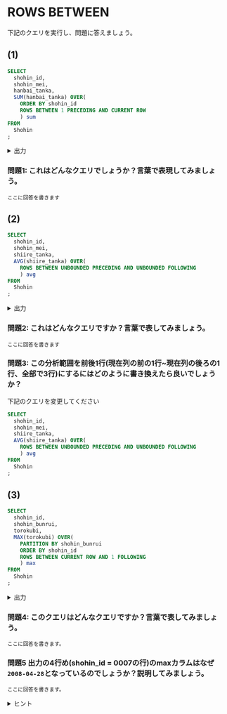 # ROWS BETWEEN
下記のクエリを実行し、問題に答えましょう。
## (1)

```sql
SELECT
  shohin_id,
  shohin_mei,
  hanbai_tanka,
  SUM(hanbai_tanka) OVER(
    ORDER BY shohin_id
    ROWS BETWEEN 1 PRECEDING AND CURRENT ROW 
    ) sum 
FROM
  Shohin
;
```
<details>
<summary>出力</summary>

| shohin_id | shohin_mei     | hanbai_tanka | sum  |
| --------- | -------------- | ------------ | ---- |
| 0001      | Tシャツ        | 1000         | 1000 |
| 0002      | 穴あけパンチ   | 500          | 1500 |
| 0003      | カッターシャツ | 4000         | 4500 |
| 0004      | 包丁           | 3000         | 7000 |
| 0005      | 圧力鍋         | 6800         | 9800 |
| 0006      | フォーク       | 500          | 7300 |
| 0007      | おろしがね     | 880          | 1380 |
| 0008      | ボールペン     | 100          | 980  |

</details>

### 問題1: これはどんなクエリでしょうか？言葉で表現してみましょう。
```回答欄
ここに回答を書きます
```

## (2)
```sql
SELECT
  shohin_id,
  shohin_mei,
  shiire_tanka,
  AVG(shiire_tanka) OVER(
    ROWS BETWEEN UNBOUNDED PRECEDING AND UNBOUNDED FOLLOWING 
    ) avg 
FROM
  Shohin
;
```

<details>
<summary>出力</summary>

| shohin_id | shohin_mei     | shiire_tanka | avg       |
| --------- | -------------- | ------------ | --------- |
| 0001      | Tシャツ        | 500          | 2035.0000 |
| 0002      | 穴あけパンチ   | 320          | 2035.0000 |
| 0003      | カッターシャツ | 2800         | 2035.0000 |
| 0004      | 包丁           | 2800         | 2035.0000 |
| 0005      | 圧力鍋         | 5000         | 2035.0000 |
| 0006      | フォーク       | NULL         | 2035.0000 |
| 0007      | おろしがね     | 790          | 2035.0000 |
| 0008      | ボールペン     | NULL         | 2035.0000 |

</details>

### 問題2: これはどんなクエリですか？言葉で表してみましょう。

```回答欄
ここに回答を書きます
```

### 問題3: この分析範囲を前後1行(現在列の前の1行~現在列の後ろの1行、全部で3行)にするにはどのように書き換えたら良いでしょうか？  
下記のクエリを変更してください
```sql
SELECT
  shohin_id,
  shohin_mei,
  shiire_tanka,
  AVG(shiire_tanka) OVER(
    ROWS BETWEEN UNBOUNDED PRECEDING AND UNBOUNDED FOLLOWING
    ) avg
FROM
  Shohin
;
```

## (3)
```sql
SELECT 
  shohin_id, 
  shohin_bunrui,
  torokubi,
  MAX(torokubi) OVER(
    PARTITION BY shohin_bunrui 
    ORDER BY shohin_id 
    ROWS BETWEEN CURRENT ROW AND 1 FOLLOWING
    ) max 
FROM 
  Shohin
;
```

<details>
<summary>出力</summary>

| shohin_id | shohin_bunrui | torokubi   | max        |
| --------- | ------------- | ---------- | ---------- |
| 0004      | キッチン用品  | 2009-09-20 | 2009-09-20 |
| 0005      | キッチン用品  | 2009-01-15 | 2009-09-20 |
| 0006      | キッチン用品  | 2009-09-20 | 2009-09-20 |
| 0007      | キッチン用品  | 2008-04-28 | 2008-04-28 |
| 0002      | 事務用品      | 2009-09-11 | 2009-11-11 |
| 0008      | 事務用品      | 2009-11-11 | 2009-11-11 |
| 0001      | 衣服          | 2009-09-20 | 2009-09-20 |
| 0003      | 衣服          | NULL       | NULL       |

</details>

### 問題4: このクエリはどんなクエリですか？言葉で表してみましょう。
 ```回答欄
 ここに回答を書きます。
 ```

### 問題5 出力の4行め(shohin_id = 0007の行)のmaxカラムはなぜ`2008-04-28`となっているのでしょうか？説明してみましょう。
 ```回答欄
 ここに回答を書きます。
 ```

<details>
<summary>ヒント</summary>
ヒント：5行目(shohin_id = 0002)の列と比較したら、5行目の登録日の方が新しいので4行目のmaxの値は`2009-11-11`になりそうです。    

なぜ、古いほうの値である`2008-04-28`の値が出力されているのでしょうか？OVER句の指定内容を確認してみましょう。
</details>